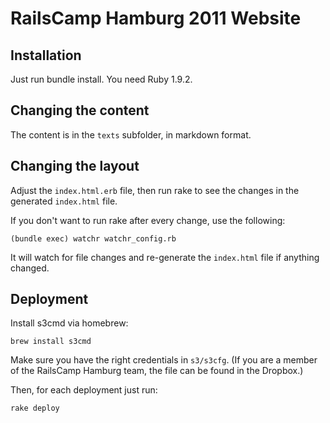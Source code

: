 # RailsCamp Hamburg 2011 Website

## Installation

Just run bundle install. You need Ruby 1.9.2.


## Changing the content

The content is in the `texts` subfolder, in markdown format.


## Changing the layout

Adjust the `index.html.erb` file, then run rake to see the changes in
the generated `index.html` file.

If you don't want to run rake after every change, use the following:

    (bundle exec) watchr watchr_config.rb

It will watch for file changes and re-generate the `index.html` file if
anything changed.


## Deployment

Install s3cmd via homebrew:

    brew install s3cmd

Make sure you have the right credentials in `s3/s3cfg`.
(If you are a member of the RailsCamp Hamburg team, the file can be found in the Dropbox.)

Then, for each deployment just run:

    rake deploy
